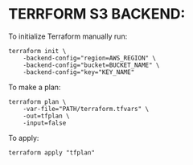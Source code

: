# TERRFORM S3 BACKEND:

To initialize Terraform manually run:
```
terraform init \
    -backend-config="region=AWS_REGION" \
    -backend-config="bucket=BUCKET_NAME" \
    -backend-config="key="KEY_NAME"
```

To make a plan:
```
terraform plan \
    -var-file="PATH/terraform.tfvars" \
    -out=tfplan \
    -input=false
```

To apply:
```
terraform apply "tfplan"
```
